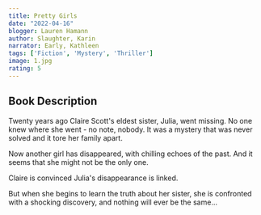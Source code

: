 ```yaml
---
title: Pretty Girls
date: "2022-04-16"
blogger: Lauren Hamann
author: Slaughter, Karin
narrator: Early, Kathleen
tags: ['Fiction', 'Mystery', 'Thriller']
image: 1.jpg
rating: 5
---
```



## Book Description

Twenty years ago Claire Scott's eldest sister, Julia, went missing. No one knew where she went - no note, nobody. It was a mystery that was never solved and it tore her family apart.

Now another girl has disappeared, with chilling echoes of the past. And it seems that she might not be the only one.

Claire is convinced Julia's disappearance is linked.

But when she begins to learn the truth about her sister, she is confronted with a shocking discovery, and nothing will ever be the same...